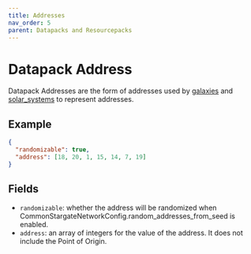 ```yaml
---
title: Addresses
nav_order: 5
parent: Datapacks and Resourcepacks
---
```


# Datapack Address
Datapack Addresses are the form of addresses used by [galaxies](galaxy.md) 
and [solar_systems](solar_system.md) to represent addresses.
## Example
```json
{
  "randomizable": true,
  "address": [18, 20, 1, 15, 14, 7, 19]
}
```
## Fields
- `randomizable`: whether the address will be randomized when 
CommonStargateNetworkConfig.random_addresses_from_seed is enabled.
- `address`: an array of integers for the value of the address. It does not
include the Point of Origin.